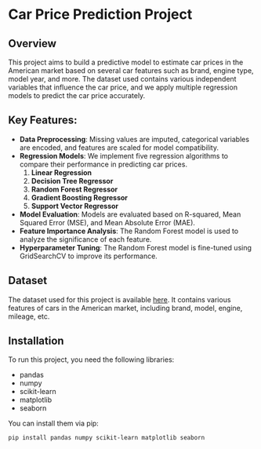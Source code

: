 # Car Price Prediction Project

## Overview
This project aims to build a predictive model to estimate car prices in the American market based on several car features such as brand, engine type, model year, and more. The dataset used contains various independent variables that influence the car price, and we apply multiple regression models to predict the car price accurately.

## Key Features:
- **Data Preprocessing**: Missing values are imputed, categorical variables are encoded, and features are scaled for model compatibility.
- **Regression Models**: We implement five regression algorithms to compare their performance in predicting car prices.
  1. **Linear Regression**
  2. **Decision Tree Regressor**
  3. **Random Forest Regressor**
  4. **Gradient Boosting Regressor**
  5. **Support Vector Regressor**
- **Model Evaluation**: Models are evaluated based on R-squared, Mean Squared Error (MSE), and Mean Absolute Error (MAE).
- **Feature Importance Analysis**: The Random Forest model is used to analyze the significance of each feature.
- **Hyperparameter Tuning**: The Random Forest model is fine-tuned using GridSearchCV to improve its performance.

## Dataset
The dataset used for this project is available [here](https://drive.google.com/file/d/1FHmYNLs9v0Enc-UExEMpitOFGsWvB2dP/view?usp=drive_link). It contains various features of cars in the American market, including brand, model, engine, mileage, etc.

## Installation
To run this project, you need the following libraries:
- pandas
- numpy
- scikit-learn
- matplotlib
- seaborn

You can install them via pip:
```bash
pip install pandas numpy scikit-learn matplotlib seaborn
